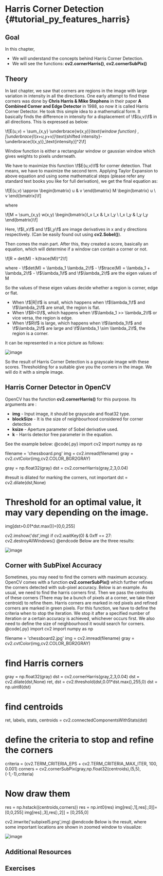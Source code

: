 Harris Corner Detection {#tutorial_py_features_harris}
=======================

Goal
----

In this chapter,

-   We will understand the concepts behind Harris Corner Detection.
-   We will see the functions: **cv2.cornerHarris()**, **cv2.cornerSubPix()**

Theory
------

In last chapter, we saw that corners are regions in the image with large variation in intensity in
all the directions. One early attempt to find these corners was done by **Chris Harris & Mike
Stephens** in their paper **A Combined Corner and Edge Detector** in 1988, so now it is called
Harris Corner Detector. He took this simple idea to a mathematical form. It basically finds the
difference in intensity for a displacement of \f$(u,v)\f$ in all directions. This is expressed as below:

\f[E(u,v) = \sum_{x,y} \underbrace{w(x,y)}_\text{window function} \, [\underbrace{I(x+u,y+v)}_\text{shifted intensity}-\underbrace{I(x,y)}_\text{intensity}]^2\f]

Window function is either a rectangular window or gaussian window which gives weights to pixels
underneath.

We have to maximize this function \f$E(u,v)\f$ for corner detection. That means, we have to maximize the
second term. Applying Taylor Expansion to above equation and using some mathematical steps (please
refer any standard text books you like for full derivation), we get the final equation as:

\f[E(u,v) \approx \begin{bmatrix} u & v \end{bmatrix} M \begin{bmatrix} u \\ v \end{bmatrix}\f]

where

\f[M = \sum_{x,y} w(x,y) \begin{bmatrix}I_x I_x & I_x I_y \\
                                     I_x I_y & I_y I_y \end{bmatrix}\f]

Here, \f$I_x\f$ and \f$I_y\f$ are image derivatives in x and y directions respectively. (Can be easily found
out using **cv2.Sobel()**).

Then comes the main part. After this, they created a score, basically an equation, which will
determine if a window can contain a corner or not.

\f[R = det(M) - k(trace(M))^2\f]

where
    -   \f$det(M) = \lambda_1 \lambda_2\f$
    -   \f$trace(M) = \lambda_1 + \lambda_2\f$
    -   \f$\lambda_1\f$ and \f$\lambda_2\f$ are the eigen values of M

So the values of these eigen values decide whether a region is corner, edge or flat.

-   When \f$|R|\f$ is small, which happens when \f$\lambda_1\f$ and \f$\lambda_2\f$ are small, the region is
    flat.
-   When \f$R<0\f$, which happens when \f$\lambda_1 >> \lambda_2\f$ or vice versa, the region is edge.
-   When \f$R\f$ is large, which happens when \f$\lambda_1\f$ and \f$\lambda_2\f$ are large and
    \f$\lambda_1 \sim \lambda_2\f$, the region is a corner.

It can be represented in a nice picture as follows:

![image](images/harris_region.jpg)

So the result of Harris Corner Detection is a grayscale image with these scores. Thresholding for a
suitable give you the corners in the image. We will do it with a simple image.

Harris Corner Detector in OpenCV
--------------------------------

OpenCV has the function **cv2.cornerHarris()** for this purpose. Its arguments are :

-   **img** - Input image, it should be grayscale and float32 type.
-   **blockSize** - It is the size of neighbourhood considered for corner detection
-   **ksize** - Aperture parameter of Sobel derivative used.
-   **k** - Harris detector free parameter in the equation.

See the example below:
@code{.py}
import cv2
import numpy as np

filename = 'chessboard.png'
img = cv2.imread(filename)
gray = cv2.cvtColor(img,cv2.COLOR_BGR2GRAY)

gray = np.float32(gray)
dst = cv2.cornerHarris(gray,2,3,0.04)

#result is dilated for marking the corners, not important
dst = cv2.dilate(dst,None)

# Threshold for an optimal value, it may vary depending on the image.
img[dst>0.01*dst.max()]=[0,0,255]

cv2.imshow('dst',img)
if cv2.waitKey(0) & 0xff == 27:
    cv2.destroyAllWindows()
@endcode
Below are the three results:

![image](images/harris_result.jpg)

Corner with SubPixel Accuracy
-----------------------------

Sometimes, you may need to find the corners with maximum accuracy. OpenCV comes with a function
**cv2.cornerSubPix()** which further refines the corners detected with sub-pixel accuracy. Below is
an example. As usual, we need to find the harris corners first. Then we pass the centroids of these
corners (There may be a bunch of pixels at a corner, we take their centroid) to refine them. Harris
corners are marked in red pixels and refined corners are marked in green pixels. For this function,
we have to define the criteria when to stop the iteration. We stop it after a specified number of
iteration or a certain accuracy is achieved, whichever occurs first. We also need to define the size
of neighbourhood it would search for corners.
@code{.py}
import cv2
import numpy as np

filename = 'chessboard2.jpg'
img = cv2.imread(filename)
gray = cv2.cvtColor(img,cv2.COLOR_BGR2GRAY)

# find Harris corners
gray = np.float32(gray)
dst = cv2.cornerHarris(gray,2,3,0.04)
dst = cv2.dilate(dst,None)
ret, dst = cv2.threshold(dst,0.01*dst.max(),255,0)
dst = np.uint8(dst)

# find centroids
ret, labels, stats, centroids = cv2.connectedComponentsWithStats(dst)

# define the criteria to stop and refine the corners
criteria = (cv2.TERM_CRITERIA_EPS + cv2.TERM_CRITERIA_MAX_ITER, 100, 0.001)
corners = cv2.cornerSubPix(gray,np.float32(centroids),(5,5),(-1,-1),criteria)

# Now draw them
res = np.hstack((centroids,corners))
res = np.int0(res)
img[res[:,1],res[:,0]]=[0,0,255]
img[res[:,3],res[:,2]] = [0,255,0]

cv2.imwrite('subpixel5.png',img)
@endcode
Below is the result, where some important locations are shown in zoomed window to visualize:

![image](images/subpixel3.png)

Additional Resources
--------------------

Exercises
---------
